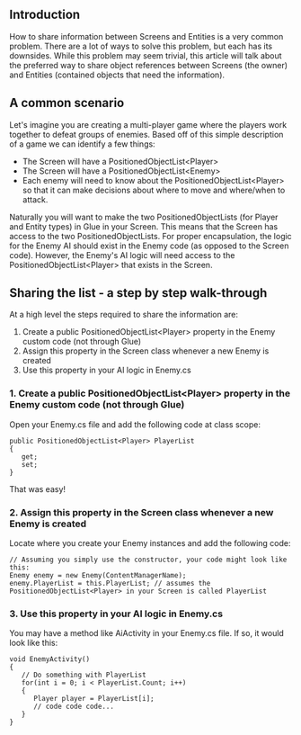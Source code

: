 ## Introduction

How to share information between Screens and Entities is a very common problem. There are a lot of ways to solve this problem, but each has its downsides. While this problem may seem trivial, this article will talk about the preferred way to share object references between Screens (the owner) and Entities (contained objects that need the information).

## A common scenario

Let's imagine you are creating a multi-player game where the players work together to defeat groups of enemies. Based off of this simple description of a game we can identify a few things:

-   The Screen will have a PositionedObjectList\<Player\>
-   The Screen will have a PositionedObjectList\<Enemy\>
-   Each enemy will need to know about the PositionedObjectList\<Player\> so that it can make decisions about where to move and where/when to attack.

Naturally you will want to make the two PositionedObjectLists (for Player and Entity types) in Glue in your Screen. This means that the Screen has access to the two PositionedObjectLists. For proper encapsulation, the logic for the Enemy AI should exist in the Enemy code (as opposed to the Screen code). However, the Enemy's AI logic will need access to the PositionedObjectList\<Player\> that exists in the Screen.

## Sharing the list - a step by step walk-through

At a high level the steps required to share the information are:

1.  Create a public PositionedObjectList\<Player\> property in the Enemy custom code (not through Glue)
2.  Assign this property in the Screen class whenever a new Enemy is created
3.  Use this property in your AI logic in Enemy.cs

### 1. Create a public PositionedObjectList\<Player\> property in the Enemy custom code (not through Glue)

Open your Enemy.cs file and add the following code at class scope:

    public PositionedObjectList<Player> PlayerList
    {
       get;
       set;
    }

That was easy!

### 2. Assign this property in the Screen class whenever a new Enemy is created

Locate where you create your Enemy instances and add the following code:

    // Assuming you simply use the constructor, your code might look like this:
    Enemy enemy = new Enemy(ContentManagerName);
    enemy.PlayerList = this.PlayerList; // assumes the PositionedObjectList<Player> in your Screen is called PlayerList

### 3. Use this property in your AI logic in Enemy.cs

You may have a method like AiActivity in your Enemy.cs file. If so, it would look like this:

    void EnemyActivity()
    {
       // Do something with PlayerList
       for(int i = 0; i < PlayerList.Count; i++)
       {
          Player player = PlayerList[i];
          // code code code...
       }
    }
